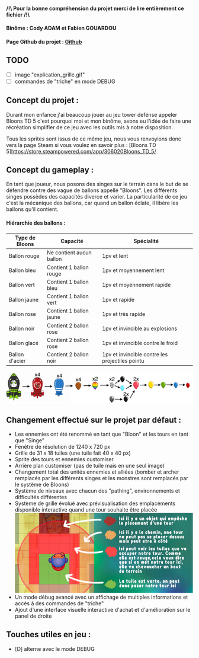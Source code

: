 #### /!\ Pour la bonne compréhension du projet merci de lire entièrement ce fichier /!\

#### Binôme : Cody ADAM et Fabien GOUARDOU

#### Page Github du projet : [Github](https://github.com/CodyAdam/Tower-Defence)

## TODO

-   [ ] image "explication_grille.gif"
-   [ ] commandes de "triche" en mode DEBUG

## Concept du projet :

Durant mon enfance j'ai beaucoup jouer au jeu tower defénse appeler Bloons TD 5 c'est pourquoi moi et mon binôme, avons eu l'idée de faire une récréation simplifier de ce jeu avec les outils mis à notre disposition.

Tous les sprites sont issus de ce même jeu, nous vous renvoyions donc vers la page Steam si vous voulez en savoir plus : [Bloons TD 5]https://store.steampowered.com/app/306020Bloons_TD_5/

## Concept du gameplay :

En tant que joueur, nous posons des singes sur le terrain dans le but de se défendre contre des vague de ballons appellé "Bloons". Les différents singes possèdes des capacités diverce et varier. La particularité de ce jeu c'est la mécanique des ballons, car quand un ballon éclate, il libère les ballons qu'il contient.

#### Hiérarchie des ballons :

| Type de Bloons | Capacité                 | Spécialité                                      |
| -------------- | ------------------------ | ----------------------------------------------- |
| Ballon rouge   | Ne contient aucun ballon | 1pv et lent                                     |
| Ballon bleu    | Contient 1 ballon rouge  | 1pv et moyennement lent                         |
| Ballon vert    | Contient 1 ballon bleu   | 1pv et moyennement rapide                       |
| Ballon jaune   | Contient 1 ballon vert   | 1pv et rapide                                   |
| Ballon rose    | Contient 1 ballon jaune  | 1pv et très rapide                              |
| Ballon noir    | Contient 2 ballon rose   | 1pv et invincible au explosions                 |
| Ballon glacé   | Contient 2 ballon rose   | 1pv et invincible contre le froid               |
| Ballon d'acier | Contient 2 ballon noir   | 1pv et invincible contre les projectiles pointu |

![Image d'explication des Bloons](/explication_ballon.png)

## Changement effectué sur le projet par défaut :

-   Les ennemies ont été renommé en tant que "Bloon" et les tours en tant que "Singe"
-   Fenêtre de résolution de 1240 x 720 px
-   Grille de 31 x 18 tuiles (une tuile fait 40 x 40 px)
-   Sprite des tours et ennemies customiser
-   Arrière plan customiser (pas de tuile mais en une seul image)
-   Changement total des unités ennemies et alliées (bomber et archer remplacés par les différents singes et les monstres sont remplacés par le système de Bloons)
-   Système de niveaux avec chacun des "pathing", environnements et difficultés différentes
-   Système de grille évolué avec prévisualisation des emplacements disponible interactive quand une tour souhaite être placée
    ![Image d'explication de la grille](/explication_grille.png)
-   Un mode débug avancé avec un affichage de multiples informations et accès à des commandes de "triche"
-   Ajout d'une interface visuelle interactive d'achat et d'amélioration sur le panel de droite

## Touches utiles en jeu :

-   [D] alterne avec le mode DEBUG
